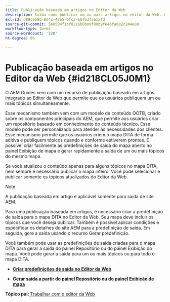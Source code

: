 ```yaml
---
title: Publicação baseada em artigos no Editor da Web
description: Saiba como publicar um ou mais artigos no editor da Web. Gere saída para um ou mais tópicos em um mapa DITA nos Guias AEM.
exl-id: d89ce69d-8d4c-4265-bfca-60763f561afd
source-git-commit: 5e0584f1bf0216b8b00f00b9fe46fa682c244e08
workflow-type: tm+mt
source-wordcount: '320'
ht-degree: 0%

---
```


# Publicação baseada em artigos no Editor da Web {#id218CL05J0M1}

O AEM Guides vem com um recurso de publicação baseado em artigos integrado ao Editor da Web que permite que os usuários publiquem um ou mais tópicos simultaneamente.

Esse mecanismo também vem com um modelo de conteúdo OOTB, criado sobre os componentes principais do AEM, que permite aos usuários criar um repositório baseado em conhecimento do conteúdo técnico. Esse modelo pode ser personalizado para atender às necessidades dos clientes. Esse mecanismo permite que os usuários criem o mapa DITA de forma aditiva e publiquem tópicos quando e conforme estiverem prontos. É possível criar facilmente as predefinições de saída do mapa aberto no painel Exibição de mapa e gerar rapidamente a saída de um ou mais tópicos do mesmo mapa.

Se você atualizou o conteúdo apenas para alguns tópicos no mapa DITA, nem sempre é necessário publicar o mapa inteiro. Você pode selecionar e publicar somente os tópicos atualizados do Editor da Web.

>[!NOTE]
>
> A publicação baseada em artigo é aplicável somente para saída de site AEM.

Para uma publicação baseada em artigos, é necessário criar a predefinição de saída para o mapa DITA no Editor da Web. Seu mapa deve incluir os tópicos que você deseja publicar. Também é possível aplicar condições e especificar os detalhes do site AEM para a predefinição de saída. Em seguida, gere a saída usando o recurso Gerar predefinição.

Você também pode usar as predefinições de saída criadas para o mapa DITA para gerar a saída do painel Repositório ou do painel Exibição do mapa. Você pode gerar a saída para um ou mais tópicos ou para todo o mapa DITA.

- **[Criar predefinições de saída no Editor da Web](web-editor-article-publishing-presets.md)**

- **[Gerar saída a partir do painel Repositório ou do painel Exibição de mapa](web-editor-article-publishing-output.md)**


**Tópico pai:**[ Trabalhar com o editor da Web](web-editor.md)
